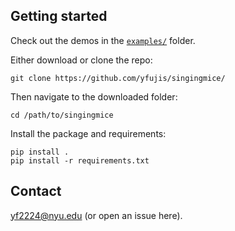## Getting started

Check out the demos in the [`examples/`](https://github.com/yfujis/singing/tree/master/examples) folder.

Either download or clone the repo:

```
git clone https://github.com/yfujis/singingmice/
```

Then navigate to the downloaded folder:

```
cd /path/to/singingmice
```

Install the package and requirements:

```
pip install .
pip install -r requirements.txt
```

## Contact

yf2224@nyu.edu (or open an issue here).
